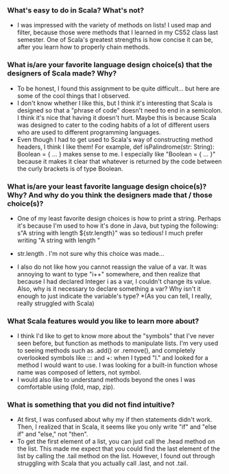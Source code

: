 ### What's easy to do in Scala? What's not?
* I was impressed with the variety of methods on lists! I used map and filter, because those
were methods that I learned in my CS52 class last semester. 
One of Scala's greatest strengths is how concise it can be,
after you learn how to properly chain methods. 

### What is/are your favorite language design choice(s) that the designers of Scala made? Why?
* To be honest, I found this assignment to be quite difficult... but here are some of the cool things that I observed.
* I don't know whether I like this, but I think it's interesting that Scala is designed so that a "phrase of code" doesn't need
to end in a semicolon. I think it's nice that having it doesn't hurt. Maybe this is because Scala was designed to cater to the 
coding habits of a lot of different users who are used to different programming languages.
* Even though I had to get used to Scala's way of constructing method headers, I think I like them! For example,
def isPalindrome(str: String): Boolean = { ... } makes sense to me. I especially like "Boolean = { ... }" because it makes it 
clear that whatever is returned by the code between the curly brackets is of type Boolean. 

### What is/are your least favorite language design choice(s)? Why? And why do you think the designers made that / those choice(s)?
* One of my least favorite design choices is how to print a string. Perhaps it's because I'm used to how it's done in Java, 
but typing the following: s"A string with length ${str.length}" was so tedious! I much prefer writing "A string with length " 
+ str.length . I'm not sure why this choice was made...
* I also do not like how you cannot reassign the value of a var. It was annoying to want to type "i++" somewhere, and then realize
that because I had declared Integer i as a var, I couldn't change its value. Also, why is it necessary to declare something a var?
Why isn't it enough to just indicate the variable's type?
*(As you can tell, I really, really struggled with Scala)

### What Scala features would you like to learn more about?
* I think I'd like to get to know more about the "symbols" that I've never seen before, but function as methods to manipulate
lists. I'm very used to seeing methods such as .add() or .remove(), and completely overlooked symbols like ::: and +: when I 
typed "l." and looked for a method I would want to use. I was looking for a built-in function whose name was composed of letters,
not symbol.
* I would also like to understand methods beyond the ones I was comfortable using (fold, map, zip).

### What is something that you did not find intuitive?
* At first, I was confused about why my if then statements didn't work. Then, I realized that in Scala, it seems like you only
write "if" and "else if" and "else," not "then".
* To get the first element of a list, you can just call the .head method on the list. This made me expect that you could find
the last element of the list by calling the .tail method on the list. However, I found out through struggling with Scala that 
you actually call .last, and not .tail.
